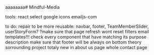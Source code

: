 aaaaaaaa# Mindful-Media

tools:
react select
google icons
emailjs-com

to do:
repair to be more reusable: navbar, footer, TeamMemberSlider, userStoryForm?
?make sure that page refresh wont reset filters
email templates!!!
check every component that have matching its purpose description
make sure that footer will be always on bottom
theory sorrounding project totaly new in about us page
whole contact page
